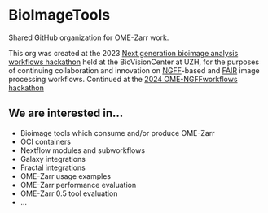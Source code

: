 # BioImageTools

Shared GitHub organization for OME-Zarr work.

This org was created at the 2023 [Next generation bioimage analysis workflows hackathon](https://www.ema.uzh.ch/en/register/biovisioncenter-hackathon.html) held at the BioVisionCenter at UZH, 
for the purposes of continuing collaboration and innovation on [NGFF](https://www.nature.com/articles/s41592-021-01326-w)-based and [FAIR](https://www.go-fair.org/fair-principles/) image processing workflows. 
Continued at the [2024 OME-NGFFworkflows hackathon](https://biovisioncenter.notion.site/OME-NGFF-Workflows-Hackathon-2024-dde32a032adf49b4a53b4b014586b678 )

## We are interested in...
* Bioimage tools which consume and/or produce OME-Zarr
* OCI containers 
* Nextflow modules and subworkflows
* Galaxy integrations
* Fractal integrations
* OME-Zarr usage examples
* OME-Zarr performance evaluation
* OME-Zarr 0.5 tool evaluation
* ...
